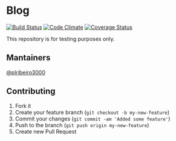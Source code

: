 # Blog

[![Build Status](https://secure.travis-ci.org/plribeiro3000/blog.png?branch=master)](http://travis-ci.org/plribeiro3000/blog) [![Code Climate](https://codeclimate.com/github/plribeiro3000/blog.png)](https://codeclimate.com/github/plribeiro3000/blog) [![Coverage Status](https://img.shields.io/coveralls/plribeiro3000/blog.svg)](https://coveralls.io/r/plribeiro3000/blog)

This repository is for testing purposes only.

## Mantainers
  [@plribeiro3000](https://github.com/plribeiro3000)


## Contributing

1. Fork it
2. Create your feature branch (`git checkout -b my-new-feature`)
3. Commit your changes (`git commit -am 'Added some feature'`)
4. Push to the branch (`git push origin my-new-feature`)
5. Create new Pull Request
